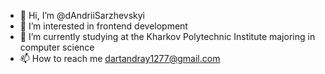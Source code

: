 - 👋 Hi, I’m @dAndriiSarzhevskyi
- 👀 I’m interested in frontend development
- 🌱 I’m currently studying at the Kharkov Polytechnic Institute majoring in computer science
- 📫 How to reach me dartandray1277@gmail.com

<!---
dAndriiSarzhevskiy/dAndriiSarzhevskiy is a ✨ special ✨ repository because its `README.md` (this file) appears on your GitHub profile.
You can click the Preview link to take a look at your changes.
--->
